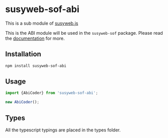 # susyweb-sof-abi

This is a sub module of [susyweb.js][repo]

This is the ABI module will be used in the `susyweb-sof` package.
Please read the [documentation][docs] for more.

## Installation

```bash
npm install susyweb-sof-abi
```

## Usage

```js
import {AbiCoder} from 'susyweb-sof-abi';

new AbiCoder();
```

## Types 

All the typescript typings are placed in the types folder. 

[docs]: http://susywebjs.readthedocs.io/en/1.0/
[repo]: https://octonion.institute/susy-js/susyweb.js
